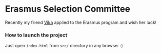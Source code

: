 # Erasmus Selection Committee

Recently my friend [Vika](https://vk.com/id189504202) applied to the Erasmus program and wish her luck!

### How to launch the project

Just open `index.html` from `src/` directory in any browser :)